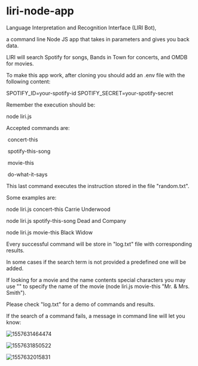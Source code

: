 # liri-node-app
Language Interpretation and Recognition Interface (LIRI Bot),

 a command line Node JS app  that takes in parameters and gives you back data.

LIRI will search Spotify for songs, Bands in Town for concerts, and OMDB for movies.

To make this app work, after cloning you should add an .env file with the following content:

SPOTIFY_ID=your-spotify-id
SPOTIFY_SECRET=your-spotify-secret

Remember the execution should be:

node liri.js  <command>  <search term>



Accepted commands are:

​	concert-this

​	spotify-this-song

​	movie-this

​	do-what-it-says

This last command executes the instruction stored in the file "random.txt".



Some examples are:

node liri.js concert-this Carrie Underwood

node liri.js spotify-this-song Dead and Company

node liri.js movie-this Black Widow



Every successful command will be store in "log.txt" file with corresponding results.

In some cases if the search term is not provided a predefined one will be added.

If looking for a movie and the name contents special characters you may use "" to specify the name of the movie (node liri.js movie-this "Mr. & Mrs. Smith").

Please check "log.txt" for a demo of commands and results.

If the search of a command fails, a message in command line will let you know:

![1557631464474](/home/jc/.config/Typora/typora-user-images/1557631464474.png)

![1557631850522](/home/jc/.config/Typora/typora-user-images/1557631850522.png)

![1557632015831](/home/jc/.config/Typora/typora-user-images/1557632015831.png)